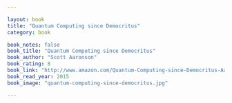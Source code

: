 ```yaml
---

layout: book
title: "Quantum Computing since Democritus"
category: book

book_notes: false
book_title: "Quantum Computing since Democritus"
book_author: "Scott Aaronson"
book_rating: 8
book_link: "http://www.amazon.com/Quantum-Computing-since-Democritus-Aaronson/dp/0521199565/"
book_read_year: 2015
book_image: "quantum-computing-since-democritus.jpg"

---
```

